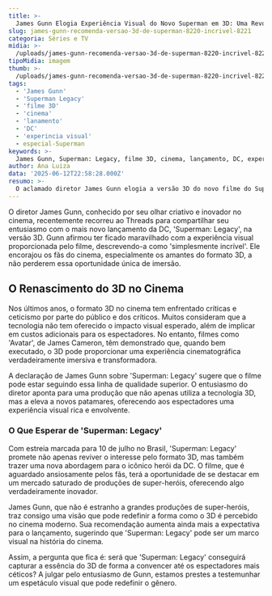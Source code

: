 ```yaml
---
title: >-
  James Gunn Elogia Experiência Visual do Novo Superman em 3D: Uma Revolução no Cinema?
slug: james-gunn-recomenda-versao-3d-de-superman-8220-incrivel-8221
categoria: Séries e TV
midia: >-
  /uploads/james-gunn-recomenda-versao-3d-de-superman-8220-incrivel-8221-thumb.webp
tipoMidia: imagem
thumb: >-
  /uploads/james-gunn-recomenda-versao-3d-de-superman-8220-incrivel-8221-thumb.webp
tags:
  - 'James Gunn'
  - 'Superman Legacy'
  - 'filme 3D'
  - 'cinema'
  - 'lanamento'
  - 'DC'
  - 'experincia visual'
  - especial-Superman
keywords: >-
  James Gunn, Superman: Legacy, filme 3D, cinema, lançamento, DC, experiência visual, inovação
author: Ana Luiza
data: '2025-06-12T22:58:28.000Z'
resumo: >-
  O aclamado diretor James Gunn elogia a versão 3D do novo filme do Superman, destacando sua qualidade visual impressionante. A produção estreia no Brasil em 10 de julho e promete renovar o interesse pelo formato 3D.
---
```


O diretor James Gunn, conhecido por seu olhar criativo e inovador no cinema, recentemente recorreu ao Threads para compartilhar seu entusiasmo com o mais novo lançamento da DC, 'Superman: Legacy', na versão 3D. Gunn afirmou ter ficado maravilhado com a experiência visual proporcionada pelo filme, descrevendo-a como 'simplesmente incrível'. Ele encorajou os fãs do cinema, especialmente os amantes do formato 3D, a não perderem essa oportunidade única de imersão.

## O Renascimento do 3D no Cinema

Nos últimos anos, o formato 3D no cinema tem enfrentado críticas e ceticismo por parte do público e dos críticos. Muitos consideram que a tecnologia não tem oferecido o impacto visual esperado, além de implicar em custos adicionais para os espectadores. No entanto, filmes como 'Avatar', de James Cameron, têm demonstrado que, quando bem executado, o 3D pode proporcionar uma experiência cinematográfica verdadeiramente imersiva e transformadora.

A declaração de James Gunn sobre 'Superman: Legacy' sugere que o filme pode estar seguindo essa linha de qualidade superior. O entusiasmo do diretor aponta para uma produção que não apenas utiliza a tecnologia 3D, mas a eleva a novos patamares, oferecendo aos espectadores uma experiência visual rica e envolvente.

### O Que Esperar de 'Superman: Legacy'

Com estreia marcada para 10 de julho no Brasil, 'Superman: Legacy' promete não apenas reviver o interesse pelo formato 3D, mas também trazer uma nova abordagem para o icônico herói da DC. O filme, que é aguardado ansiosamente pelos fãs, terá a oportunidade de se destacar em um mercado saturado de produções de super-heróis, oferecendo algo verdadeiramente inovador.

James Gunn, que não é estranho a grandes produções de super-heróis, traz consigo uma visão que pode redefinir a forma como o 3D é percebido no cinema moderno. Sua recomendação aumenta ainda mais a expectativa para o lançamento, sugerindo que 'Superman: Legacy' pode ser um marco visual na história do cinema.

Assim, a pergunta que fica é: será que 'Superman: Legacy' conseguirá capturar a essência do 3D de forma a convencer até os espectadores mais céticos? A julgar pelo entusiasmo de Gunn, estamos prestes a testemunhar um espetáculo visual que pode redefinir o gênero.